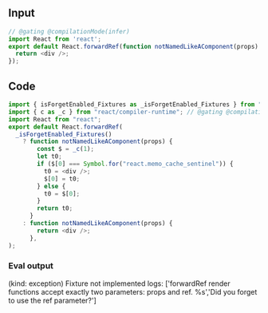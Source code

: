 
## Input

```javascript
// @gating @compilationMode(infer)
import React from 'react';
export default React.forwardRef(function notNamedLikeAComponent(props) {
  return <div />;
});

```

## Code

```javascript
import { isForgetEnabled_Fixtures as _isForgetEnabled_Fixtures } from "ReactForgetFeatureFlag";
import { c as _c } from "react/compiler-runtime"; // @gating @compilationMode(infer)
import React from "react";
export default React.forwardRef(
  _isForgetEnabled_Fixtures()
    ? function notNamedLikeAComponent(props) {
        const $ = _c(1);
        let t0;
        if ($[0] === Symbol.for("react.memo_cache_sentinel")) {
          t0 = <div />;
          $[0] = t0;
        } else {
          t0 = $[0];
        }
        return t0;
      }
    : function notNamedLikeAComponent(props) {
        return <div />;
      },
);

```
      
### Eval output
(kind: exception) Fixture not implemented
logs: ['forwardRef render functions accept exactly two parameters: props and ref. %s','Did you forget to use the ref parameter?']